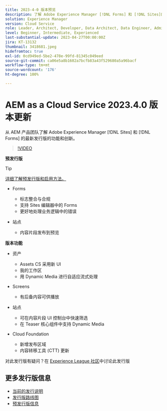 ```yaml
---
title: 2023-4-0 版本预览
description: 了解 Adobe Experience Manager [!DNL Forms] 和 [!DNL Sites]的 2023-2-0 发行版的最新功能和创新。
solution: Experience Manager
version: Cloud Service
role: Leader, Architect, Developer, Data Architect, Data Engineer, Admin, User
level: Beginner, Intermediate, Experienced
last-substantial-update: 2023-04-27T00:00:00Z
jira: KT-13132
thumbnail: 3418681.jpeg
hidefromtoc: true
exl-id: 0cd949ed-5be2-478e-99fd-81345c049eed
source-git-commit: ca06e5a8b1602a7bcfb83a43f529680a5a96bacf
workflow-type: tm+mt
source-wordcount: '176'
ht-degree: 100%

---
```


# AEM as a Cloud Service 2023.4.0 版本更新

从 AEM 产品团队了解 Adobe Experience Manager [!DNL Sites] 和 [!DNL Forms] 的最新发行版的功能和创新。

>[!VIDEO](https://video.tv.adobe.com/v/3418681/?learn=on)

**预发行版**

>[!TIP]
>
>[详细了解预发行版和启用方法。](https://experienceleague.adobe.com/docs/experience-manager-cloud-service/content/release-notes/prerelease.html)

* Forms
   * 标志整合与合规
   * 支持 Sites 编辑器中的 Forms
   * 更好地处理业务逻辑中的错误

* 站点
   * 内容片段发布到预览

**版本功能**

* 资产
   * Assets CS 采用新 UI
   * 我的工作区
   * 用 Dynamic Media 进行自适应流式处理

* Screens
   * 有后备内容可供播放

* 站点
   * 可在内容片段 UI 控制台中快速筛选
   * 在 Teaser 核心组件中支持 Dynamic Media

* Cloud Foundation
   * 新增发布区域
   * 内容转移工具 (CTT) 更新

对此发行版有疑问？在 [Experience League 社区](https://adobe.ly/3KCfab0)中讨论此发行版

## 更多发行版信息

* [当前的发行说明](https://experienceleague.adobe.com/docs/experience-manager-cloud-service/content/release-notes/home.html)
* [发行版路线图](https://experienceleague.adobe.com/docs/experience-manager-release-information/aem-release-updates/update-releases-roadmap.html?lang=zh-Hans)
* [预发行版信息](https://experienceleague.adobe.com/docs/experience-manager-cloud-service/content/release-notes/prerelease.html)
